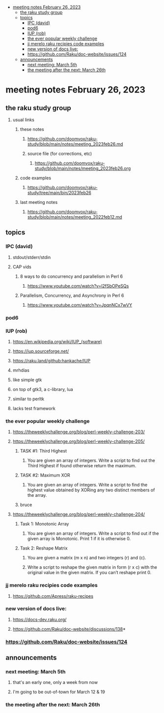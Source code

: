 - [meeting notes February 26, 2023](#org6adffd2)
  - [the raku study group](#org8c5487d)
  - [topics](#org1e789f9)
    - [IPC (david)](#orgd4a13c0)
    - [pod6](#org580659f)
    - [IUP (rob)](#org275dc9e)
    - [the ever popular weekly challenge](#org56307af)
    - [jj merelo raku recipies code examples](#orgf67dccd)
    - [new version of docs live:](#org378f303)
    - [<https://github.com/Raku/doc-website/issues/124>](#org99876e6)
  - [announcements](#org4c0d1b6)
    - [next meeting: March 5th](#org6d94570)
    - [the meeting after the next: March 26th](#org1f293e0)


<a id="org6adffd2"></a>

# meeting notes February 26, 2023


<a id="org8c5487d"></a>

## the raku study group

1.  usual links

    1.  these notes
    
        1.  <https://github.com/doomvox/raku-study/blob/main/notes/meeting_2023feb26.md>
        
        2.  source file (for corrections, etc)
        
            1.  <https://github.com/doomvox/raku-study/blob/main/notes/meeting_2023feb26.org>
    
    2.  code examples
    
        1.  <https://github.com/doomvox/raku-study/tree/main/bin/2023feb26>
    
    3.  last meeting notes
    
        1.  <https://github.com/doomvox/raku-study/blob/main/notes/meeting_2022feb12.md>


<a id="org1e789f9"></a>

## topics


<a id="orgd4a13c0"></a>

### IPC (david)

1.  stdout/stderr/stdin

2.  CAP vids

    1.  8 ways to do concurrency and parallelism in Perl 6
    
        1.  <https://www.youtube.com/watch?v=l2fSbOPeSQs>
    
    2.  Parallelism, Concurrency, and Asynchrony in Perl 6
    
        1.  <https://www.youtube.com/watch?v=JpqnNCx7wVY>


<a id="org580659f"></a>

### pod6


<a id="org275dc9e"></a>

### IUP (rob)

1.  <https://en.wikipedia.org/wiki/IUP_(software)>

2.  <https://iup.sourceforge.net/>

3.  <https://raku.land/github:hankache/IUP>

1.  mrhdias

2.  like simple gtk

3.  on top of gtk3, a c-library, lua

4.  similar to perltk

5.  lacks test framework


<a id="org56307af"></a>

### the ever popular weekly challenge

1.  <https://theweeklychallenge.org/blog/perl-weekly-challenge-203/>

2.  <https://theweeklychallenge.org/blog/perl-weekly-challenge-205/>

    1.  TASK #1: Third Highest
    
        1.  You are given an array of integers. Write a script to find out the Third Highest if found otherwise return the maximum.
    
    2.  TASK #2: Maximum XOR
    
        1.  You are given an array of integers. Write a script to find the highest value obtained by XORing any two distinct members of the array.
    
    3.  bruce

3.  <https://theweeklychallenge.org/blog/perl-weekly-challenge-204/>

    1.  Task 1: Monotonic Array
    
        1.  You are given an array of integers. Write a script to find out if the given array is Monotonic. Print 1 if it is otherwise 0.
    
    2.  Task 2: Reshape Matrix
    
        1.  You are given a matrix (m x n) and two integers (r) and (c).
        
        2.  Write a script to reshape the given matrix in form (r x c) with the original value in the given matrix. If you can’t reshape print 0.


<a id="orgf67dccd"></a>

### jj merelo raku recipies code examples

1.  <https://github.com/Apress/raku-recipes>


<a id="org378f303"></a>

### new version of docs live:

1.  <https://docs-dev.raku.org/>

2.  <https://github.com/Raku/doc-website/discussions/138>\*


<a id="org99876e6"></a>

### <https://github.com/Raku/doc-website/issues/124>


<a id="org4c0d1b6"></a>

## announcements


<a id="org6d94570"></a>

### next meeting: March 5th

1.  that's an early one, only a week from now

2.  I'm going to be out-of-town for March 12 & 19


<a id="org1f293e0"></a>

### the meeting after the next: March 26th
